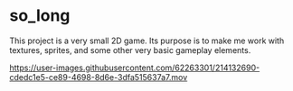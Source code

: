 # so_long

This project is a very small 2D game.
Its purpose is to make me work with textures, sprites,
and some other very basic gameplay elements.

https://user-images.githubusercontent.com/62263301/214132690-cdedc1e5-ce89-4698-8d6e-3dfa515637a7.mov


